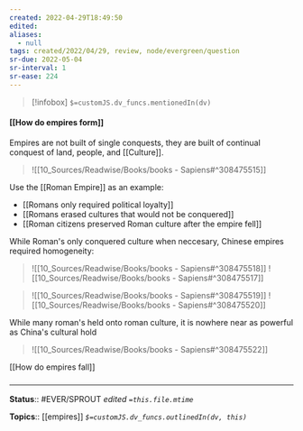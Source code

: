```yaml
---
created: 2022-04-29T18:49:50 
edited: 
aliases:
  - null
tags: created/2022/04/29, review, node/evergreen/question
sr-due: 2022-05-04
sr-interval: 1
sr-ease: 224
---
```

> [!infobox]
`$=customJS.dv_funcs.mentionedIn(dv)`

#### [[How do empires form]]

Empires are not built of single conquests, they are built of continual conquest of land, people, and [[Culture]].

> ![[10_Sources/Readwise/Books/books - Sapiens#^308475515]]

Use the [[Roman Empire]] as an example:
- [[Romans only required political loyalty]]
- [[Romans erased cultures that would not be conquered]]
- [[Roman citizens preserved Roman culture after the empire fell]]

While Roman's only conquered culture when neccesary, Chinese empires required homogeneity:
> ![[10_Sources/Readwise/Books/books - Sapiens#^308475518]]
> ![[10_Sources/Readwise/Books/books - Sapiens#^308475517]]


> ![[10_Sources/Readwise/Books/books - Sapiens#^308475519]]
> ![[10_Sources/Readwise/Books/books - Sapiens#^308475520]]

While many roman's held onto roman culture, it is nowhere near as powerful as China's cultural hold
> ![[10_Sources/Readwise/Books/books - Sapiens#^308475522]]

[[How do empires fall]]

### <hr class="footnote"/>

**Status**:: #EVER/SPROUT
*edited `=this.file.mtime`*

**Topics**:: [[empires]]
*`$=customJS.dv_funcs.outlinedIn(dv, this)`*
